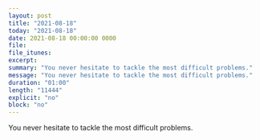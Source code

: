 ```yaml
---
layout: post
title: "2021-08-18"
today: "2021-08-18"
date: 2021-08-18 00:00:00 0000
file:
file_itunes:
excerpt:
summary: "You never hesitate to tackle the most difficult problems."
message: "You never hesitate to tackle the most difficult problems."
duration: "01:00"
length: "11444"
explicit: "no"
block: "no"
---
```

You never hesitate to tackle the most difficult problems.

